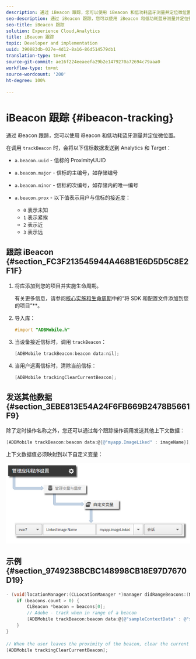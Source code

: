 ```yaml
---
description: 通过 iBeacon 跟踪，您可以使用 iBeacon 和低功耗蓝牙测量并定位微位置。
seo-description: 通过 iBeacon 跟踪，您可以使用 iBeacon 和低功耗蓝牙测量并定位微位置。
seo-title: iBeacon 跟踪
solution: Experience Cloud,Analytics
title: iBeacon 跟踪
topic: Developer and implementation
uuid: 390883db-027e-4d12-8a16-86d514579db1
translation-type: tm+mt
source-git-commit: ae16f224eeaeefa29b2e1479270a72694c79aaa0
workflow-type: tm+mt
source-wordcount: '200'
ht-degree: 100%

---
```



# iBeacon 跟踪 {#ibeacon-tracking}

通过 iBeacon 跟踪，您可以使用 iBeacon 和低功耗蓝牙测量并定位微位置。

在调用 `trackBeacon` 时，会将以下信标数据发送到 Analytics 和 Target：

* `a.beacon.uuid` - 信标的 ProximityUUID
* `a.beacon.major` - 信标的主编号，如存储编号
* `a.beacon.minor` - 信标的次编号，如存储内的唯一编号
* `a.beacon.prox` - 以下值表示用户与信标的接近度：

   * `0` 表示未知
   * `1` 表示紧挨
   * `2` 表示近
   * `3` 表示远

## 跟踪 iBeacon {#section_FC3F213545944A468B1E6D5D5C8E2F1F}

1. 将库添加到您的项目并实施生命周期。

   有关更多信息，请参阅[核心实施和生命周期](/help/ios/getting-started/dev-qs.md)中的“将 SDK 和配置文件添加到您的项目”**。
1. 导入库：

   ```objective-c
   #import "ADBMobile.h"
   ```

1. 当设备接近信标时，调用 `trackBeacon`：

   ```objective-c
   [ADBMobile trackBeacon:beacon data:nil];
   ```

1. 当用户远离信标时，清除当前信标：

   ```objective-c
   [ADBMobile trackingClearCurrentBeacon];
   ```

## 发送其他数据 {#section_3EBE813E54A24F6FB669B2478B5661F9}

除了定时操作名称之外，您还可以通过每个跟踪操作调用发送其他上下文数据：

```objective-c
[ADBMobile trackBeacon:beacon data:@{@"myapp.ImageLiked" : imageName}];
```

上下文数据值必须映射到以下自定义变量：

![](assets/map-variable-context-ltv.png)

## 示例 {#section_9749238BCBC148998CB18E97D7670D19}

```objective-c
- (void)locationManager:(CLLocationManager *)manager didRangeBeacons:(NSArray *)beacons inRegion:(CLBeaconRegion *)region { 
    if (beacons.count > 0) { 
        CLBeacon *beacon = beacons[0]; 
        // Adobe - track when in range of a beacon 
        [ADBMobile trackBeacon:beacon data:@{@"sampleContextData" : @"sampleContextDataVal"}]; 
    } 
} 
 
// When the user leaves the proximity of the beacon, clear the current beacon 
[ADBMobile trackingClearCurrentBeacon];
```


